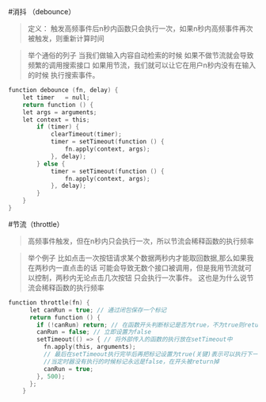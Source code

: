 #消抖 （debounce）

> 定义： 触发高频事件后n秒内函数只会执行一次，如果n秒内高频事件再次被触发，则重新计算时间

>举个通俗的列子 当我们做输入内容自动检索的时候 如果不做节流就会导致频繁的调用搜索接口 如果用节流，我们就可以让它在用户n秒内没有在输入的时候 执行搜索事件。  

``` c
function debounce (fn, delay) {
    let timer   = null;
    return function () {
    let args = arguments;
    let context = this;
        if (timer) {
            clearTimeout(timer);
            timer = setTimeout(function () {
                fn.apply(context, args);
            }, delay);
        } else {
            timer = setTimeout(function () {
                fn.apply(context, args);
            }, delay);
        }
    }
}
```

#节流（throttle）
>高频事件触发，但在n秒内只会执行一次，所以节流会稀释函数的执行频率

>举个例子 比如点击一次按钮请求某个数据两秒内才能取回数据,那么如果我在两秒内一直点击的话 可能会导致无数个接口被调用，但是我用节流就可以控制，两秒内无论点击几次按钮 只会执行一次事件。  这也是为什么说节流会稀释函数的执行频率

```c
function throttle(fn) {
      let canRun = true; // 通过闭包保存一个标记
      return function () {
        if (!canRun) return; // 在函数开头判断标记是否为true，不为true则return
        canRun = false; // 立即设置为false
        setTimeout(() => { // 将外部传入的函数的执行放在setTimeout中
          fn.apply(this, arguments);
          // 最后在setTimeout执行完毕后再把标记设置为true(关键)表示可以执行下一次循环了。
          //当定时器没有执行的时候标记永远是false，在开头被return掉
          canRun = true;
        }, 500);
      };
    }
```